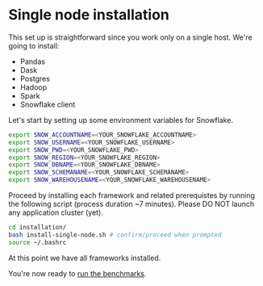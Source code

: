 # Single node installation

This set up is straightforward since you work only on a single host.
We're going to install:

- Pandas
- Dask
- Postgres
- Hadoop
- Spark
- Snowflake client

Let's start by setting up some environment variables for Snowflake.

```bash
export SNOW_ACCOUNTNAME=<YOUR_SNOWFLAKE_ACCOUNTNAME>
export SNOW_USERNAME=<YOUR_SNOWFLAKE_USERNAME>
export SNOW_PWD=<YOUR_SNOWFLAKE_PWD>
export SNOW_REGION=<YOUR_SNOWFLAKE_REGION>
export SNOW_DBNAME=<YOUR_SNOWFLAKE_DBNAME>
export SNOW_SCHEMANAME=<YOUR_SNOWFLAKE_SCHEMANAME>
export SNOW_WAREHOUSENAME=<YOUR_SNOWFLAKE_WAREHOUSENAME>
```

Proceed by installing each framework and related prerequistes by running the following script (process duration ~7 minutes).
Please DO NOT launch any application cluster (yet).


```bash
cd installation/
bash install-single-node.sh # confirm/proceed when prompted
source ~/.bashrc
```

At this point we have all frameworks installed.

You're now ready to [run the benchmarks](../benchmark/README.md).